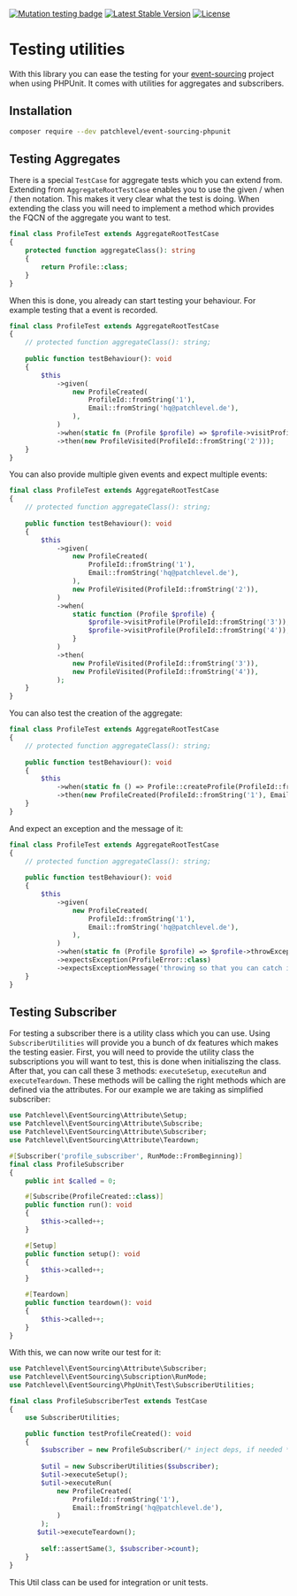 [![Mutation testing badge](https://img.shields.io/endpoint?style=flat&url=https%3A%2F%2Fbadge-api.stryker-mutator.io%2Fgithub.com%2Fpatchlevel%2Fevent-sourcing-phpunit%2F1.0.x)](https://dashboard.stryker-mutator.io/reports/github.com/patchlevel/event-sourcing-phpunit/1.0.x)
[![Latest Stable Version](https://poser.pugx.org/patchlevel/event-sourcing-phpunit/v)](//packagist.org/packages/patchlevel/event-sourcing-phpunit)
[![License](https://poser.pugx.org/patchlevel/event-sourcing-phpunit/license)](//packagist.org/packages/patchlevel/event-sourcing-phpunit)

# Testing utilities

With this library you can ease the testing for your [event-sourcing](https://github.com/patchlevel/event-sourcing)
project when using PHPUnit. It comes with utilities for aggregates and subscribers.

## Installation

```bash
composer require --dev patchlevel/event-sourcing-phpunit
```

## Testing Aggregates

There is a special `TestCase` for aggregate tests which you can extend from. Extending from `AggregateRootTestCase`
enables you to use the given / when / then notation. This makes it very clear what the test is doing. When extending the
class you will need to implement a method which provides the FQCN of the aggregate you want to test.

```php
final class ProfileTest extends AggregateRootTestCase
{
    protected function aggregateClass(): string
    {
        return Profile::class;
    }
}
```

When this is done, you already can start testing your behaviour. For example testing that a event is recorded.

```php
final class ProfileTest extends AggregateRootTestCase
{ 
    // protected function aggregateClass(): string;
    
    public function testBehaviour(): void
    {
        $this
            ->given(
                new ProfileCreated(
                    ProfileId::fromString('1'),
                    Email::fromString('hq@patchlevel.de'),
                ),
            )
            ->when(static fn (Profile $profile) => $profile->visitProfile(ProfileId::fromString('2')))
            ->then(new ProfileVisited(ProfileId::fromString('2')));
    }
}
```

You can also provide multiple given events and expect multiple events:

```php
final class ProfileTest extends AggregateRootTestCase
{ 
    // protected function aggregateClass(): string;
    
    public function testBehaviour(): void
    {
        $this
            ->given(
                new ProfileCreated(
                    ProfileId::fromString('1'),
                    Email::fromString('hq@patchlevel.de'),
                ),
                new ProfileVisited(ProfileId::fromString('2')),
            )
            ->when(
                static function (Profile $profile) {
                    $profile->visitProfile(ProfileId::fromString('3'));
                    $profile->visitProfile(ProfileId::fromString('4'));
                }
            )
            ->then(
                new ProfileVisited(ProfileId::fromString('3')),
                new ProfileVisited(ProfileId::fromString('4')),
            );
    }
}
```

You can also test the creation of the aggregate:

```php
final class ProfileTest extends AggregateRootTestCase
{ 
    // protected function aggregateClass(): string;
    
    public function testBehaviour(): void
    {
        $this
            ->when(static fn () => Profile::createProfile(ProfileId::fromString('1'), Email::fromString('hq@patchlevel.de')))
            ->then(new ProfileCreated(ProfileId::fromString('1'), Email::fromString('hq@patchlevel.de')));
    }
}
```

And expect an exception and the message of it:

```php
final class ProfileTest extends AggregateRootTestCase
{ 
    // protected function aggregateClass(): string;
    
    public function testBehaviour(): void
    {
        $this
            ->given(
                new ProfileCreated(
                    ProfileId::fromString('1'),
                    Email::fromString('hq@patchlevel.de'),
                ),
            )
            ->when(static fn (Profile $profile) => $profile->throwException())
            ->expectsException(ProfileError::class)
            ->expectsExceptionMessage('throwing so that you can catch it!');
    }
}
```

## Testing Subscriber

For testing a subscriber there is a utility class which you can use. Using `SubscriberUtilities` will provide you a
bunch of dx features which makes the testing easier. First, you will need to provide the utility class the subscriptions
you will want to test, this is done when initialiszing the class. After that, you can call these 3 methods:
`executeSetup`, `executeRun` and `executeTeardown`. These methods will be calling the right methods which are defined
via the attributes. For our example we are taking as simplified subscriber:

```php
use Patchlevel\EventSourcing\Attribute\Setup;
use Patchlevel\EventSourcing\Attribute\Subscribe;
use Patchlevel\EventSourcing\Attribute\Subscriber;
use Patchlevel\EventSourcing\Attribute\Teardown;

#[Subscriber('profile_subscriber', RunMode::FromBeginning)]
final class ProfileSubscriber
{
    public int $called = 0;

    #[Subscribe(ProfileCreated::class)]
    public function run(): void
    {
        $this->called++;
    }

    #[Setup]
    public function setup(): void
    {
        $this->called++;
    }

    #[Teardown]
    public function teardown(): void
    {
        $this->called++;
    }
}
```

With this, we can now write our test for it:

```php
use Patchlevel\EventSourcing\Attribute\Subscriber;
use Patchlevel\EventSourcing\Subscription\RunMode;
use Patchlevel\EventSourcing\PhpUnit\Test\SubscriberUtilities;

final class ProfileSubscriberTest extends TestCase
{
    use SubscriberUtilities;

    public function testProfileCreated(): void 
    {
        $subscriber = new ProfileSubscriber(/* inject deps, if needed */);
        
        $util = new SubscriberUtilities($subscriber);
        $util->executeSetup();
        $util->executeRun(
            new ProfileCreated(
                ProfileId::fromString('1'),
                Email::fromString('hq@patchlevel.de'),
            )
        );
       $util->executeTeardown();
     
        self::assertSame(3, $subscriber->count);
    }
}
```

This Util class can be used for integration or unit tests.